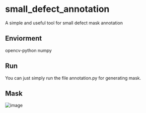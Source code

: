 # small_defect_annotation
A simple and useful tool for small defect mask annotation

## Enviorment

opencv-python
numpy

## Run

You can just simply run the file annotation.py for generating mask.

## Mask
![image](https://user-images.githubusercontent.com/57658898/232842119-6e927960-02af-433c-a8b4-520a1668ddc2.png)
